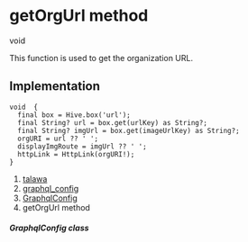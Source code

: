 
<div>

# getOrgUrl method

</div>


void 



This function is used to get the organization URL.



## Implementation

``` language-dart
void  {
  final box = Hive.box('url');
  final String? url = box.get(urlKey) as String?;
  final String? imgUrl = box.get(imageUrlKey) as String?;
  orgURI = url ?? ' ';
  displayImgRoute = imgUrl ?? ' ';
  httpLink = HttpLink(orgURI!);
}
```







1.  [talawa](../../index.html)
2.  [graphql_config](../../services_graphql_config/)
3.  [GraphqlConfig](../../services_graphql_config/GraphqlConfig-class.html)
4.  getOrgUrl method

##### GraphqlConfig class







